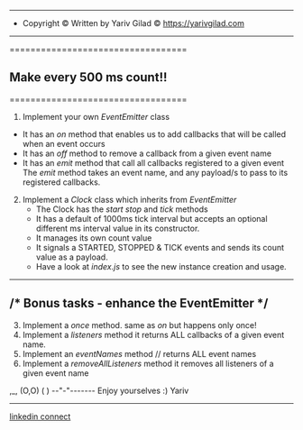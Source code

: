 <!-- prettier-ignore-start -->

---------------------------------------------------------------
* Copyright © Written by Yariv Gilad © <https://yarivgilad.com> 
---------------------------------------------------------------

==================================
  ## Make every 500 ms count!!
==================================

1. Implement your own *EventEmitter* class 
  - It has an *on* method that enables us to add callbacks
    that will be called when an event occurs
  - It has an *off* method to remove a callback from a given event name
  - It has an *emit* method that call all callbacks registered to a given event
    The *emit* method takes an event name, and any payload/s to pass to its registered callbacks.

2. Implement a *Clock* class which inherits from *EventEmitter*
   - The Clock has the *start* *stop* and *tick* methods
   - It has a default of 1000ms tick interval 
     but accepts an optional different ms interval value in its constructor.
   - It manages its own count value
   - It signals a STARTED, STOPPED & TICK events
     and sends its count value as a payload.
   - Have a look at *index.js* to see the new instance creation and usage.

------------------------------------------------
/* Bonus tasks - enhance the EventEmitter */
------------------------------------------------
3. Implement a *once* method. same as *on* but happens only once!
4. Implement a *listeners* method 
   it returns ALL callbacks of a given event name.
5. Implement an *eventNames* method
   // returns ALL event names
6. Implement a *removeAllListeners* method
   it removes all listeners of a given event name


  ,_,
 (O,O)
 (   )
--"-"-------
Enjoy yourselves :)
Yariv

------------------------------------------------------------
[linkedin connect](https://www.linkedin.com/in/yarivgilad/)

<!-- prettier-ignore-end -->
